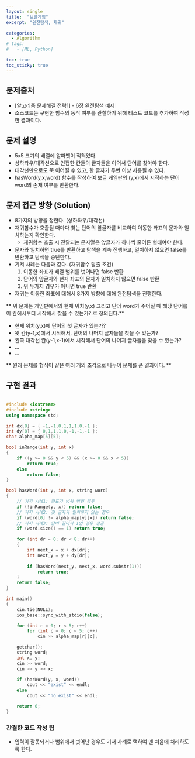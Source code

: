 ```yaml
---
layout: single
title:  "보글게임"
excerpt: "완전탐색, 재귀"

categories:
  - Algorithm
# tags:
#   - [ML, Python]

toc: true
toc_sticky: true
---
```


## 문제출처
- [알고리즘 문제해결 전략1] - 6장 완전탐색 예제
- 소스코드는 구현한 함수의 동작 여부를 관찰하기 위해 테스트 코드를 추가하여 작성한 결과이다.

## 문제 설명
- 5x5 크기의 배열에 알파벳이 적혀있다.
- 상하좌우/대각선으로 인접한 칸들의 글자들을 이어서 단어를 찾아야 한다.
- 대각선만으로도 쭉 이어질 수 있고, 한 글자가 두번 이상 사용될 수 있다.
- hasWord(y,x,word) 함수를 작성하여 보글 게임판의 (y,x)에서 시작하는 단어 word의 존재 여부를 반환한다.

## 문제 접근 방향 (Solution)
- 8가지의 방향을 정한다. (상하좌우/대각선)
- 재귀함수가 호출될 때마다 찾는 단어의 앞글자를 비교하여 이동한 좌표의 문자와 일치하는지 확인한다.
  - 재귀함수 호출 시 전달되는 문자열은 앞글자가 하나씩 줄어든 형태여야 한다.
- 문자와 일치하면 true를 반환하고 탐색을 계속 진행하고, 일치하지 않으면 false를 반환하고 탐색을 중단한다.
- 기저 사례는 다음과 같다. (재귀함수 탈출 조건)
  1. 이동한 좌표가 배열 범위를 벗어나면 false 반환
  2. 단어의 앞글자와 현재 좌표의 문자가 일치하지 않으면 false 반환
  3. 위 두가지 경우가 아니면 true 반환
- 재귀는 이동한 좌표에 대해서 8가지 방향에 대해 완전탐색을 진행한다.

** 위 문제는 게임판에서의 현재 위치(y,x) 그리고 단어 word가 주어질 때 해당 단어를 이 칸에서부터 시작해서 찾을 수 있는가? 로 정의된다.**

- 현재 위치(y,x)에 단어의 첫 글자가 있는가?
- 윗 칸(y-1,x)에서 시작해서, 단어의 나머지 글자들을 찾을 수 있는가?
- 왼쪽 대각선 칸(y-1,x-1)에서 시작해서 단어의 나머지 글자들을 찾을 수 있는가?
- ...
- ...

** 원래 문제를 형식이 같은 여러 개의 조각으로 나누어 문제를 푼 결과이다. **


## 구현 결과

```c++

#include <iostream>
#include <string>
using namespace std;

int dx[8] = { -1,-1,0,1,1,1,0,-1 };
int dy[8] = { 0,1,1,1,0,-1,-1,-1 };
char alpha_map[5][5];

bool inRange(int y, int x)
{
	if ((y >= 0 && y < 5) && (x >= 0 && x < 5))
		return true;
	else
		return false;
}

bool hasWord(int y, int x, string word)
{
	// 기저 사례1: 좌표가 범위 밖인 경우
	if (!inRange(y, x)) return false;
	// 기저 사례2: 첫 글자가 일치하지 않는 경우
	if (word[0] != alpha_map[y][x]) return false;
	// 기저 사례3: 단어 길이가 1인 경우 성공
	if (word.size() == 1) return true;

	for (int dr = 0; dr < 8; dr++)
	{
		int next_x = x + dx[dr];
		int next_y = y + dy[dr];
		
		if (hasWord(next_y, next_x, word.substr(1)))
			return true;
	}
	return false;
}

int main()
{
	cin.tie(NULL);
	ios_base::sync_with_stdio(false);

	for (int r = 0; r < 5; r++)
		for (int c = 0; c < 5; c++)
			cin >> alpha_map[r][c];

	getchar();
	string word;
	int x, y;
	cin >> word;
	cin >> y >> x;

	if (hasWord(y, x, word))
		cout << "exist" << endl;
	else
		cout << "no exist" << endl;

	return 0;
}

```

### 간결한 코드 작성 팁
- 입력이 잘못되거나 범위에서 벗어난 경우도 기저 사례로 택하여 맨 처음에 처리하도록 한다.